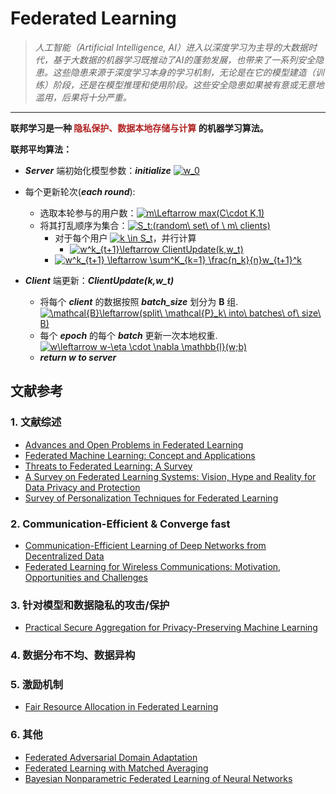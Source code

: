 # Federated Learning

>*人工智能（Artificial Intelligence, AI）进入以深度学习为主导的大数据时代，基于大数据的机器学习既推动了AI的蓬勃发展，也带来了一系列安全隐患。这些隐患来源于深度学习本身的学习机制，无论是在它的模型建造（训练）阶段，还是在模型推理和使用阶段。这些安全隐患如果被有意或无意地滥用，后果将十分严重。*
---

**联邦学习是一种 <font color=#B22222>隐私保护、数据本地存储与计算</font> 的机器学习算法。**

**联邦平均算法：**
* ___Server___ 端初始化模型参数：___initialize___ <a href="https://www.codecogs.com/eqnedit.php?latex=w_0" target="_blank"><img src="https://latex.codecogs.com/svg.latex?w_0" title="w_0" /></a>
* 每个更新轮次(___each round___):
    - 选取本轮参与的用户数：<a href="https://www.codecogs.com/eqnedit.php?latex=m\Leftarrow&space;max(C\cdot&space;K,1)" target="_blank"><img src="https://latex.codecogs.com/svg.latex?m\Leftarrow&space;max(C\cdot&space;K,1)" title="m\Leftarrow max(C\cdot K,1)" /></a>
    - 将其打乱顺序为集合：<a href="https://www.codecogs.com/eqnedit.php?latex=S_t:(random\&space;set\&space;of&space;\&space;m\&space;clients)" target="_blank"><img src="https://latex.codecogs.com/svg.latex?S_t:(random\&space;set\&space;of&space;\&space;m\&space;clients)" title="S_t:(random\ set\ of \ m\ clients)" /></a>
        * 对于每个用户 <a href="https://www.codecogs.com/eqnedit.php?latex=k&space;\in&space;S_t" target="_blank"><img src="https://latex.codecogs.com/gif.latex?k&space;\in&space;S_t" title="k \in S_t" /></a>，并行计算
            - <a href="https://www.codecogs.com/eqnedit.php?latex=w^k_{t&plus;1}\leftarrow&space;ClientUpdate(k,w_t)" target="_blank"><img src="https://latex.codecogs.com/svg.latex?w^k_{t&plus;1}\leftarrow&space;ClientUpdate(k,w_t)" title="w^k_{t+1}\leftarrow ClientUpdate(k,w_t)" /></a>
        * <a href="https://www.codecogs.com/eqnedit.php?latex=w^k_{t&plus;1}&space;\leftarrow&space;\sum^K_{k=1}&space;\frac{n_k}{n}w_{t&plus;1}^k" target="_blank"><img src="https://latex.codecogs.com/svg.latex?w^k_{t&plus;1}&space;\leftarrow&space;\sum^K_{k=1}&space;\frac{n_k}{n}w_{t&plus;1}^k" title="w^k_{t+1} \leftarrow \sum^K_{k=1} \frac{n_k}{n}w_{t+1}^k" /></a>

* ___Client___ 端更新：___ClientUpdate(k,w_t)___
    * 将每个 ___client___ 的数据按照 ___batch_size___ 划分为 **B** 组.  <a href="https://www.codecogs.com/eqnedit.php?latex=\mathcal{B}\leftarrow(split\&space;\mathcal{P}_k\&space;into\&space;batches\&space;of\&space;size\&space;B)" target="_blank"><img src="https://latex.codecogs.com/png.latex?\mathcal{B}\leftarrow(split\&space;\mathcal{P}_k\&space;into\&space;batches\&space;of\&space;size\&space;B)" title="\mathcal{B}\leftarrow(split\ \mathcal{P}_k\ into\ batches\ of\ size\ B)" /></a>
    * 每个 ___epoch___ 的每个 ___batch___ 更新一次本地权重. <a href="https://www.codecogs.com/eqnedit.php?latex=w\leftarrow&space;w-\eta&space;\cdot&space;\nabla&space;\mathbb{l}(w;b)" target="_blank"><img src="https://latex.codecogs.com/gif.latex?w\leftarrow&space;w-\eta&space;\cdot&space;\nabla&space;\mathbb{l}(w;b)" title="w\leftarrow w-\eta \cdot \nabla \mathbb{l}(w;b)" /></a>
    * ___return w to server___

## 文献参考  
### 1. 文献综述
* [Advances and Open Problems in Federated Learning](https://arxiv.org/pdf/1912.04977.pdf)
* [Federated Machine Learning: Concept and Applications](https://arxiv.org/pdf/1902.04885.pdf)
* [Threats to Federated Learning: A Survey](https://arxiv.org/pdf/2003.02133.pdf)
* [A Survey on Federated Learning Systems: Vision, Hype and Reality for Data Privacy and Protection](https://link.zhihu.com/?target=https%3A//arxiv.org/pdf/1907.09693v3.pdf)
* [Survey of Personalization Techniques for Federated Learning](https://arxiv.org/pdf/2003.08673.pdf)
  
### 2. Communication-Efficient & Converge fast
* [Communication-Efficient Learning of Deep Networks from Decentralized Data](https://arxiv.org/pdf/1602.05629.pdf) 
* [Federated Learning for Wireless Communications: Motivation, Opportunities and Challenges](https://arxiv.org/pdf/1908.06847v3.pdf)
### 3. 针对模型和数据隐私的攻击/保护
* [Practical Secure Aggregation for Privacy-Preserving Machine Learning](https://eprint.iacr.org/2017/281.pdf)
### 4. 数据分布不均、数据异构
### 5. 激励机制
* [Fair Resource Allocation in Federated Learning](https://arxiv.org/pdf/1905.10497v1.pdf)
### 6. 其他
* [Federated Adversarial Domain Adaptation](https://arxiv.org/abs/1911.02054)
* [Federated Learning with Matched Averaging](https://arxiv.org/abs/2002.06440)
* [Bayesian Nonparametric Federated Learning of Neural Networks](https://arxiv.org/abs/1905.12022v1)
